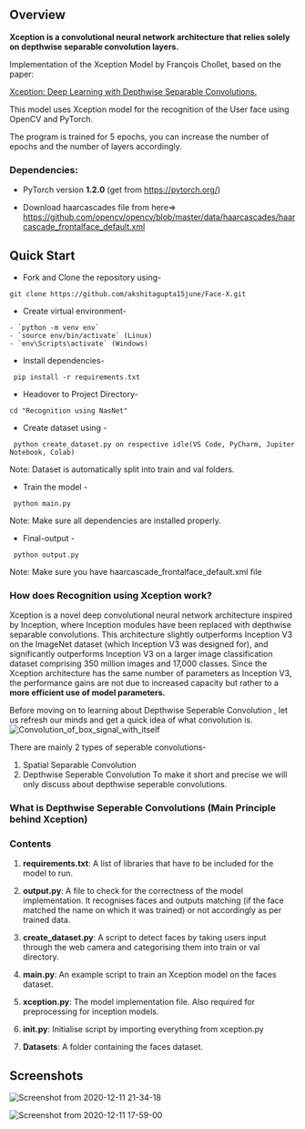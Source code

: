 ## Overview
**Xception is a convolutional neural network architecture that relies solely on depthwise separable convolution layers.**

Implementation of the Xception Model by François Chollet, based on the paper:

[Xception: Deep Learning with Depthwise Separable Convolutions.](https://arxiv.org/abs/1610.02357)

This model uses Xception model for the recognition of the User face using OpenCV and PyTorch.

The program is trained for 5 epochs, you can increase the number of epochs and the number of layers accordingly.


### Dependencies:
* PyTorch version **1.2.0** (get from https://pytorch.org/)

* Download haarcascades file from here=> https://github.com/opencv/opencv/blob/master/data/haarcascades/haarcascade_frontalface_default.xml

## Quick Start

- Fork and Clone the repository using-
```
git clone https://github.com/akshitagupta15june/Face-X.git
```
- Create virtual environment-
```
- `python -m venv env`
- `source env/bin/activate` (Linux)
- `env\Scripts\activate` (Windows)
```
- Install dependencies-
```
 pip install -r requirements.txt
```

- Headover to Project Directory- 
```
cd "Recognition using NasNet"
```
- Create dataset using -
```
 python create_dataset.py on respective idle(VS Code, PyCharm, Jupiter Notebook, Colab)
```
Note: Dataset is automatically split into train and val folders.

- Train the model -
```
 python main.py
```
Note: Make sure all dependencies are installed properly.

- Final-output -
```
 python output.py
```
Note: Make sure you have haarcascade_frontalface_default.xml file 

### How does Recognition using Xception work?

Xception is a novel deep convolutional neural network architecture inspired by Inception, where Inception modules have been replaced with depthwise separable convolutions.
This architecture slightly outperforms Inception V3 on the ImageNet dataset (which Inception V3 was designed for), and significantly outperforms Inception V3 on a larger image classification dataset comprising 350 million images and 17,000 classes. Since the Xception architecture has the same number of parameters as Inception V3, the performance gains are not due to increased capacity but rather to a **more efficient use of model parameters.**


Before moving on to learning about Depthwise Seperable Convolution , let us refresh our minds and get a quick idea of what convolution is.
![Convolution_of_box_signal_with_itself](https://en.wikipedia.org/wiki/Convolution#/media/File:Convolution_of_box_signal_with_itself2.gif)

There are mainly 2 types of seperable convolutions-
1. Spatial Separable Convolution
2. Depthwise Seperable Convolution
To make it short and precise we will only discuss about depthwise seperable convolutions.

### What is Depthwise Seperable Convolutions (Main Principle behind Xception)


### Contents

1. **requirements.txt**: A list of libraries that have to be included for the model to run. 

2. **output.py**: A file to check for the correctness of the model implementation. It recognises faces and outputs matching (if the face matched the name on which it was trained) or not accordingly as per trained data.

3. **create_dataset.py**: A script to detect faces by taking users input through the web camera and categorising them into train or val directory.

4. **main.py**: An example script to train an Xception model on the faces dataset.

5. **xception.py**: The model implementation file. Also required for preprocessing for inception models.

6. **__init__.py**: Initialise script by importing everything from xception.py

7. **Datasets**: A folder containing the faces dataset.

## Screenshots

![Screenshot from 2020-12-11 21-34-18](https://user-images.githubusercontent.com/53366877/110513516-533d4300-812c-11eb-9cde-7566de26682f.png)

![Screenshot from 2020-12-11 17-59-00](https://user-images.githubusercontent.com/53366877/110513613-6ea84e00-812c-11eb-86ec-d3fcecf921be.png)
